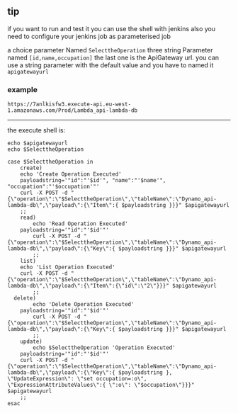 ## tip
if you want to run and test it you can use the shell with jenkins also you need to configure your jenkins job as parameterised job  

 a choice parameter Named `SelecttheOperation`
 three string Parameter named `[id,name,occupation]`
 the last one is the ApiGateway url. you can use a string parameter with the default value and you have to named it `apigatewayurl`

### example
`https://7anlkisfw3.execute-api.eu-west-1.amazonaws.com/Prod/Lambda_api-lambda-db`

----------------------------------------------------------------

the execute shell is:
```
echo $apigatewayurl
echo $SelecttheOperation

case $SelecttheOperation in
	create)
    echo 'Create Operation Executed'
    payloadstring='"id":"'$id'", "name":"'$name'", "occupation":"'$occupation'"'
    curl -X POST -d "{\"operation\":\"$SelecttheOperation\",\"tableName\":\"Dynamo_api-lambda-db\",\"payload\":{\"Item\":{ $payloadstring }}}" $apigatewayurl
    ;;
	read)
		echo 'Read Operation Executed'
    payloadstring='"id":"'$id'"'
		curl -X POST -d "{\"operation\":\"$SelecttheOperation\",\"tableName\":\"Dynamo_api-lambda-db\",\"payload\":{\"Key\":{ $payloadstring }}}" $apigatewayurl
		;;
	list)
    echo 'List Operation Executed'
    curl -X POST -d "{\"operation\":\"$SelecttheOperation\",\"tableName\":\"Dynamo_api-lambda-db\",\"payload\":{\"Item\":{\"id\":\"2\"}}}" $apigatewayurl
		;;
  delete)
		echo 'Delete Operation Executed'
    payloadstring='"id":"'$id'"'
		curl -X POST -d "{\"operation\":\"$SelecttheOperation\",\"tableName\":\"Dynamo_api-lambda-db\",\"payload\":{\"Key\":{ $payloadstring }}}" $apigatewayurl
		;;
	update)
		echo $SelecttheOperation 'Operation Executed'
    payloadstring='"id":"'$id'"'
  	curl -X POST -d "{\"operation\":\"$SelecttheOperation\",\"tableName\":\"Dynamo_api-lambda-db\",\"payload\":{\"Key\":{ $payloadstring }, \"UpdateExpression\": \"set occupation=:o\", \"ExpressionAttributeValues\":{ \":o\": \"$occupation\"}}}" $apigatewayurl
  	;;
esac

```